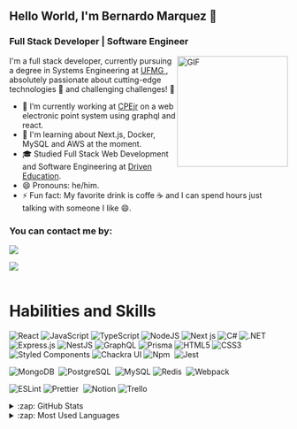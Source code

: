 ## Hello World, I'm Bernardo Marquez 👋
### Full Stack Developer | Software Engineer

<img align="right" alt="GIF" src="https://media3.giphy.com/media/26tn33aiTi1jkl6H6/giphy.gif?cid=ecf05e476lu1e48w9epfh64ftw7urju7aeqcp2cma1ope2j3&ep=v1_gifs_search&rid=giphy.gif&ct=g" width="200" />


I'm a full stack developer, currently pursuing a degree in Systems Engineering at <a href="https://www.ufmg.br/"> UFMG </a>, absolutely passionate about cutting-edge technologies 🌟 and challenging challenges! 💪

- 🔭 I’m currently working at <a href="https://cpejr.com//">CPEjr</a> on a web electronic point system using graphql and react.
- 🌱 I'm learning about Next.js, Docker, MySQL and AWS at the moment.
- 🎓 Studied Full Stack Web Development and Software Engineering at <a href="https://www.driven.com.br/">Driven Education</a>.
- 😄 Pronouns: he/him.
- ⚡ Fun fact: My favorite drink is coffe ☕ and I can spend hours just talking with someone I like 😄.

### You can contact me by: 

<a href="https://www.linkedin.com/in/bernardo-marquez/" target="_blank"><img loading="lazy" src="https://img.shields.io/badge/-LinkedIn-%230077B5?style=for-the-badge&logo=linkedin&logoColor=white" target="_blank"></a>   

<a href = "mailto:marquez.cmbh@gmail.com"><img loading="lazy" src="https://img.shields.io/badge/Gmail-D14836?style=for-the-badge&logo=gmail&logoColor=white" target="_blank"></a>
<br>
<br>

# Habilities and Skills

  ![React](https://img.shields.io/badge/react-%2320232a.svg?style=for-the-badge&logo=react&logoColor=%2361DAFB)
  ![JavaScript](https://img.shields.io/badge/javascript-%23323330.svg?style=for-the-badge&logo=javascript&logoColor=%23F7DF1E)
  ![TypeScript](https://img.shields.io/badge/typescript-%23007ACC.svg?style=for-the-badge&logo=typescript&logoColor=white)
  ![NodeJS](https://img.shields.io/badge/node.js-6DA55F?style=for-the-badge&logo=node.js&logoColor=white)
  ![Next js](https://img.shields.io/badge/next%20js-000000?style=for-the-badge&logo=nextdotjs&logoColor=white)
  ![C#](https://img.shields.io/badge/C%23-239120?style=for-the-badge&logo=c-sharp&logoColor=white)
  ![.NET](https://img.shields.io/badge/.NET-512BD4?style=for-the-badge&logo=dotnet&logoColor=white)
  ![Express.js](https://img.shields.io/badge/express.js-%23404d59.svg?style=for-the-badge&logo=express&logoColor=%2361DAFB)
  ![NestJS](https://img.shields.io/badge/nestjs-%23E0234E.svg?style=for-the-badge&logo=nestjs&logoColor=white)
  ![GraphQL](https://img.shields.io/badge/GraphQl-E10098?style=for-the-badge&logo=graphql&logoColor=white)
  ![Prisma](https://img.shields.io/badge/Prisma-3982CE?style=for-the-badge&logo=Prisma&logoColor=white)
  ![HTML5](https://img.shields.io/badge/html5-%23E34F26.svg?style=for-the-badge&logo=html5&logoColor=white)
  ![CSS3](https://img.shields.io/badge/css3-%231572B6.svg?style=for-the-badge&logo=css3&logoColor=white)
  ![Styled Components](https://img.shields.io/badge/styled--components-DB7093?style=for-the-badge&logo=styled-components&logoColor=white)
  ![Chackra UI](https://img.shields.io/badge/Chakra--UI-319795?style=for-the-badge&logo=chakra-ui&logoColor=white)
  ![Npm](https://img.shields.io/badge/Npm-000?style=for-the-badge&logo=npm&logoColor=white)&nbsp;
  ![Jest](https://img.shields.io/badge/-jest-%23C21325?style=for-the-badge&logo=jest&logoColor=white)

  
  <!--![Json](https://img.shields.io/badge/-Json-000?&style=for-the-badge&logo=json)&nbsp; -->
  ![MongoDB](https://img.shields.io/badge/MongoDB-000?style=for-the-badge&logo=mongodb)&nbsp;
  ![PostgreSQL](https://img.shields.io/badge/-PostgreSQL-000?style=for-the-badge&logo=postgresql)&nbsp;
  ![MySQL](https://img.shields.io/badge/MySQL-005C84?style=for-the-badge&logo=mysql&logoColor=white)
  ![Redis](https://img.shields.io/badge/Redis-000?&style=for-the-badge&logo=Redis&logoColor=red)&nbsp;
  ![Webpack](https://img.shields.io/badge/webpack-%238DD6F9.svg?style=for-the-badge&logo=webpack&logoColor=black)
  
  ![ESLint](https://img.shields.io/badge/ESLint-4B3263?style=for-the-badge&logo=eslint&logoColor=white)
  ![Prettier](https://img.shields.io/badge/-Prettier-000?style=for-the-badge&logo=prettier)&nbsp;
  ![Notion](https://img.shields.io/badge/Notion-%23000000.svg?style=for-the-badge&logo=notion&logoColor=white)
  ![Trello](https://img.shields.io/badge/Trello-%23026AA7.svg?style=for-the-badge&logo=Trello&logoColor=white)

<details>
  <summary>:zap: GitHub Stats</summary>
  <img height="172em" alt="Bernardos's GitHub Stats" src="https://github-readme-stats.vercel.app/api?username=marquezintop&count_private=true&show_icons=true&theme=blue&bg_color"/>
</details>

<details>
  <summary>:zap: Most Used Languages</summary>
  <img height="172em" alt="Bernardos's GitHub Top Languages" src="https://github-readme-stats.vercel.app/api/top-langs/?username=marquezintop&count_private=true&layout=compact&langs_count=10&theme=blue&bg_color"/>
</details>
